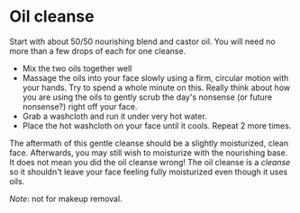 # Oil cleanse

Start with about 50/50 nourishing blend and castor oil. You will need no more than a few drops of each for one cleanse.

- Mix the two oils together well
- Massage the oils into your face slowly using a firm, circular motion with your hands. Try to spend a whole minute on this. Really think about how you are using the oils to gently scrub the day's nonsense (or future nonsense?) right off your face.
- Grab a washcloth and run it under very hot water.
- Place the hot washcloth on your face until it cools. Repeat 2 more times.

The aftermath of this gentle cleanse should be a slightly moisturized, clean face. Afterwards, you may still wish to moisturize with the nourishing base. It does not mean you did the oil cleanse wrong! The oil cleanse is a *cleanse* so it shouldn't leave your face feeling fully moisturized even though it uses oils.  

*Note*: not for makeup removal.
